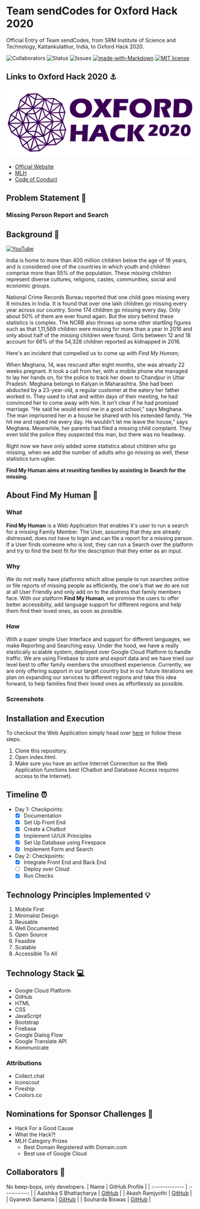 # Team sendCodes for Oxford Hack 2020

Official Entry of Team sendCodes, from SRM Institute of Science and Technology, Kattankulathur, India, to Oxford Hack 2020. <br>

![Collaborators](https://img.shields.io/badge/collaborators-4-red)
![Status](https://img.shields.io/badge/status-working-orange)
![Issues](https://img.shields.io/badge/issues-1-blue)
[![made-with-Markdown](https://img.shields.io/badge/Made%20with-Markdown-1f425f.svg)](http://commonmark.org)
[![MIT license](https://img.shields.io/badge/License-MIT-blue.svg)](https://lbesson.mit-license.org/) 

## Links to Oxford Hack 2020 ⚓

![Logo](repository-assets/cover.png)
- [Official Website](https://oxfordhack.co.uk/)
- [MLH](https://mlh.io/seasons/2021/events)
- [Code of Conduct](https://static.mlh.io/docs/mlh-code-of-conduct.pdf?fbclid=IwAR2vbP-bruJ_ZyL9D0bamJ-15OxadEtm0tv4l1EYBBkNnJ5-6XoUe0Zd2ZE)


## Problem Statement 🚧

### Missing Person Report and Search

## Background 📖

[![YouTube](repository-assets/YTCover.png)](https://add.link/)

India is home to more than 400 million children below the age of 18 years, and is considered one of the countries in which youth and children comprise more than 55% of the population. These missing children represent diverse cultures, religions, castes, communities, social and economic groups.

National Crime Records Bureau reported that one child goes missing every 8 minutes in India. It is found that over one lakh children go missing every year across our country.
Some 174 children go missing every day. Only about 50% of them are ever found again. But the story behind these statistics is complex. The NCRB also throws up some other startling figures such as that 1,11,569 children were missing for more than a year in 2016 and only about half of the missing children were found. Girls between 12 and 18 account for 66% of the 54,328 children reported as kidnapped in 2016.

Here's an incident that compelled us to come up with *Find My Human*;

When Meghana, 14, was rescued after eight months, she was already 22 weeks pregnant. It took a call from her, with a mobile phone she managed to lay her hands on, for the police to track her down to Chandpur in Uttar Pradesh. Meghana belongs to Kalyan in Maharashtra. She had been abducted by a 23-year-old, a regular customer at the eatery her father worked in. They used to chat and within days of their meeting, he had convinced her to come away with him. It isn’t clear if he had promised marriage. “He said he would enrol me in a good school,” says Meghana. The man imprisoned her in a house he shared with his extended family. “He hit me and raped me every day. He wouldn’t let me leave the house,” says Meghana. Meanwhile, her parents had filed a missing child complaint. They even told the police they suspected this man, but there was no headway.

Right now we have only added some statistics about children who go missing, when we add the number of adults who go missing as well, these statistics turn uglier.

**Find My Human aims at reuniting families by assisting in Search for the missing.**

## About Find My Human 🔧
### What
**Find My Human** is a Web Application that enables it's user to run a search for a missing Family Member. The User, assuming that they are already distressed, does not have to login and can file a report for a missing person. If a User finds someone who is lost, they can run a Search over the platform and try to find the best fit for the description that they enter as an input.

### Why
We do not really have platforms which allow people to run searches online or file reports of missing people as efficiently, the one's that we do are not at all User Friendly and only add on to the distress that family members face. With our platform **Find My Human**, we promise the users to offer better accessibilty, add language support for different regions and help them find their loved ones, as soon as possible.

### How
With a super simple User Interface and support for different languages, we make Reporting and Searching easy. Under the hood, we have a really elastically scalable system, deployed over Google Cloud Platform to handle traffic. We are using Firebase to store and export data and we have tried our level best to offer family members the smoothest experience. Currently, we are only offering support in our target country but in our future iterations we plan on expanding our services to different regions and take this idea forward, to help families find their loved ones as effortlessly as possible.

### Screenshots

## Installation and Execution

To checkout the Web Application simply head over [here](https://findmyhuman.online) or follow these steps.
   1. Clone this repository.
   2. Open index.html.
   3. Make sure you have an active Internet Connection so the Web Application functions best (Chatbot and Database Access requires access to the Internet).


## Timeline ⏰

- Day 1: Checkpoints:
   - [x] Documentation
   - [x] Set Up Front End
   - [x] Create a Chatbot
   - [x] Implement UI/UX Principles
   - [x] Set Up Database using Firespace
   - [x] Implement Form and Search
- Day 2: Checkpoints:
   - [x] Integrate Front End and Back End
   - [ ] Deploy over Cloud
   - [x] Run Checks

## Technology Principles Implemented 💡

1. Mobile First
2. Minimalist Design
3. Reusable
4. Well Documented
5. Open Source
6. Feasible
7. Scalable
8. Accessible To All

## Technology Stack 💻

- Google Cloud Platform
- GitHub
- HTML
- CSS
- JavaScript
- Bootstrap
- Firebase
- Google Dialog Flow
- Google Translate API
- Kommunicate
  
### Attributions

- Collect.chat
- Iconscout
- Fireship
- Coolors.co

## Nominations for Sponsor Challenges 🤝

 - Hack For a Good Cause
 - What the Hack?!
 - MLH Category Prizes
   - Best Domain Registered with Domain.com
   - Best use of Google Cloud

## Collaborators 🤖

No beep-bops, only developers.
| Name      | GitHub Profile     |
| :------------- | :----------: |
|  Aaishika S Bhattacharya | [GitHub](https://www.github.com/aaishikasb)   |
|  Akash Ramjyothi   | [GitHub](https://www.github.com/akash-ramjyothi) |
|  Gyanesh Samanta   | [GitHub](https://www.github.com/gyanesh-samanta-123) |
|  Souharda Biswas   | [GitHub](https://www.github.com/TheSouharda) |

